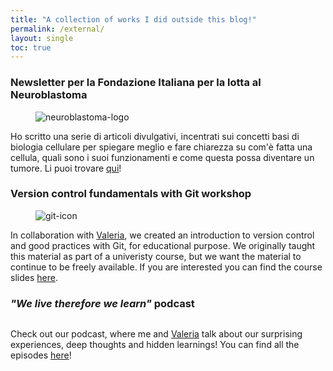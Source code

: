 ```yaml
---
title: "A collection of works I did outside this blog!"
permalink: /external/
layout: single
toc: true
---
```

### Newsletter per la Fondazione Italiana per la lotta al Neuroblastoma
<figure style="width: 200px" class="align-left">
        <img src="https://neuroblastoma.org/wp-content/uploads/2020/07/logo-associazione-neuroblastoma_200x169.png" alt="neuroblastoma-logo">
</figure> 
<p>
Ho scritto una serie di articoli divulgativi, incentrati sui concetti basi di biologia cellulare per spiegare meglio e fare chiarezza su com'è fatta una cellula, quali sono i suoi funzionamenti e come questa possa diventare un tumore. Li puoi trovare <a href="{{site.url}}{{site.baseurl}}/neuroblastoma-newsletter/">qui</a>!
</p>

### Version control fundamentals with Git workshop
<figure style="width: 200px" class="align-left">
        <img src="https://upload.wikimedia.org/wikipedia/commons/thumb/3/3f/Git_icon.svg/1024px-Git_icon.svg.png" alt="git-icon">
</figure> 
<p>In collaboration with <a href="https://vfonsecad.github.io/dynamistics/">Valeria</a>, we created an introduction to version control and good practices with Git, for educational purpose. We originally taught this material as part of a univeristy course, but we want the material to continue to be freely available. If you are interested you can find the course slides <a href="https://vfonsecad.github.io/mv_version_control/index#/">here</a>.
</p>
	
### _"We live therefore we learn"_ podcast
<figure style="width: 200px" class="align-left">
        <img src="{{ site.url }}{{ site.baseurl }}/assets/images/podcast_thumbnail.png" alt="">
</figure> 
<p>
    Check out our podcast, where me and <a href="https://vfonsecad.github.io/dynamistics/">Valeria</a> talk about our surprising experiences, deep thoughts and hidden learnings! You can find all the episodes <a href="{{ site.url }}{{ site.baseurl }}/podcast/">here</a>!
</p>     